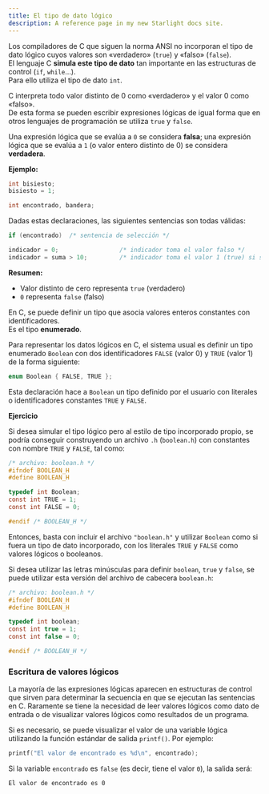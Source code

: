 ```yaml
---
title: El tipo de dato lógico
description: A reference page in my new Starlight docs site.
---
```


Los compiladores de C que siguen la norma ANSI no incorporan el tipo de dato lógico cuyos valores son «verdadero» (`true`) y «falso» (`false`).  
El lenguaje C **simula este tipo de dato** tan importante en las estructuras de control (`if`, `while`...).  
Para ello utiliza el tipo de dato `int`.

C interpreta todo valor distinto de 0 como «verdadero» y el valor 0 como «falso».  
De esta forma se pueden escribir expresiones lógicas de igual forma que en otros lenguajes de programación se utiliza `true` y `false`.

Una expresión lógica que se evalúa a `0` se considera **falsa**; una expresión lógica que se evalúa a `1` (o valor entero distinto de 0) se considera **verdadera**.


**Ejemplo:**

```c
int bisiesto;
bisiesto = 1;

int encontrado, bandera;
```

Dadas estas declaraciones, las siguientes sentencias son todas válidas:

```c
if (encontrado)  /* sentencia de selección */
```

```c
indicador = 0;                 /* indicador toma el valor falso */
indicador = suma > 10;         /* indicador toma el valor 1 (true) si suma es mayor que 10, en caso contrario, 0 */
```

**Resumen:**

- Valor distinto de cero representa `true` (verdadero)  
- `0` representa `false` (falso)

En C, se puede definir un tipo que asocia valores enteros constantes con identificadores.  
Es el tipo **enumerado**.

Para representar los datos lógicos en C, el sistema usual es definir un tipo enumerado `Boolean` con dos identificadores `FALSE` (valor 0) y `TRUE` (valor 1) de la forma siguiente:

```c
enum Boolean { FALSE, TRUE };
```

Esta declaración hace a `Boolean` un tipo definido por el usuario con literales o identificadores constantes `TRUE` y `FALSE`.

**Ejercicio**

Si desea simular el tipo lógico pero al estilo de tipo incorporado propio, se podría conseguir construyendo un archivo `.h` (`boolean.h`) con constantes con nombre `TRUE` y `FALSE`, tal como:

```c
/* archivo: boolean.h */
#ifndef BOOLEAN_H
#define BOOLEAN_H

typedef int Boolean;
const int TRUE = 1;
const int FALSE = 0;

#endif /* BOOLEAN_H */
```

Entonces, basta con incluir el archivo `"boolean.h"` y utilizar `Boolean` como si fuera un tipo de dato incorporado, con los literales `TRUE` y `FALSE` como valores lógicos o booleanos.

Si desea utilizar las letras minúsculas para definir `boolean`, `true` y `false`, se puede utilizar esta versión del archivo de cabecera `boolean.h`:

```c
/* archivo: boolean.h */
#ifndef BOOLEAN_H
#define BOOLEAN_H

typedef int boolean;
const int true = 1;
const int false = 0;

#endif /* BOOLEAN_H */
```
### Escritura de valores lógicos

La mayoría de las expresiones lógicas aparecen en estructuras de control que sirven para determinar la secuencia en que se ejecutan las sentencias en C. Raramente se tiene la necesidad de leer valores lógicos como dato de entrada o de visualizar valores lógicos como resultados de un programa.

Si es necesario, se puede visualizar el valor de una variable lógica utilizando la función estándar de salida `printf()`. Por ejemplo:

```c
printf("El valor de encontrado es %d\n", encontrado);
```

Si la variable `encontrado` es `false` (es decir, tiene el valor `0`), la salida será:

```
El valor de encontrado es 0
```

